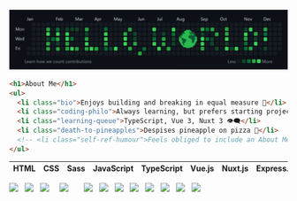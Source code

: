 <!-- Custom "Hello, World!" Banner (Canva) -->
![Hello, World! Banner](hello-world-banner-v2.png)

```html
<h1>About Me</h1>
<ul>
  <li class="bio">Enjoys building and breaking in equal measure 🦠</li>
  <li class="coding-philo">Always learning, but prefers starting projects 💭</li>
  <li class="learning-queue">TypeScript, Vue 3, Nuxt 3 👁️‍🗨️</li>
  <li class="death-to-pineapples">Despises pineapple on pizza 🤢</li>
  <!-- <li class="self-ref-humour">Feels obliged to include an About Me 🤓</li> -->
</ul>
```

| HTML | CSS | Sass | JavaScript | TypeScript | Vue.js | Nuxt.js | Express.js | MongoDB | C++ | Qt | OpenCV |
| ---- | --- | ---- | ---------- | ---------- | ------ | ------- | ---------- | ------- | --- | -- | ------ |

<!-- Devicon Icons -->
<div align="justify">
  <img width="45" src="https://cdn.jsdelivr.net/gh/devicons/devicon/icons/html5/html5-original.svg">
  &nbsp; 
  <img width="45" src="https://cdn.jsdelivr.net/gh/devicons/devicon/icons/css3/css3-original.svg">
  &nbsp;
  <img width="45" src="https://cdn.jsdelivr.net/gh/devicons/devicon/icons/sass/sass-original.svg">
  &nbsp; &nbsp;
  <img width="45" src="https://cdn.jsdelivr.net/gh/devicons/devicon/icons/javascript/javascript-original.svg">
  &nbsp; &nbsp; &nbsp;
  <img width="45" src="https://cdn.jsdelivr.net/gh/devicons/devicon/icons/typescript/typescript-original.svg">
  &nbsp;
  <img width="45" src="https://cdn.jsdelivr.net/gh/devicons/devicon/icons/vuejs/vuejs-original.svg">
  &nbsp;
  <img width="45" src="https://cdn.jsdelivr.net/gh/devicons/devicon/icons/nuxtjs/nuxtjs-original.svg">
  &nbsp;
  <img width="45" src="https://cdn.jsdelivr.net/gh/devicons/devicon/icons/express/express-original.svg">
  &nbsp;
  <img width="45" src="https://cdn.jsdelivr.net/gh/devicons/devicon/icons/mongodb/mongodb-original.svg">
  &nbsp;
  <img width="45" src="https://cdn.jsdelivr.net/gh/devicons/devicon/icons/cplusplus/cplusplus-original.svg">
  &nbsp;
  <img width="45" src="https://cdn.jsdelivr.net/gh/devicons/devicon/icons/qt/qt-original.svg">
  &nbsp;
  <img width="45" src="https://cdn.jsdelivr.net/gh/devicons/devicon/icons/opencv/opencv-original.svg">
  &nbsp;
</div>


